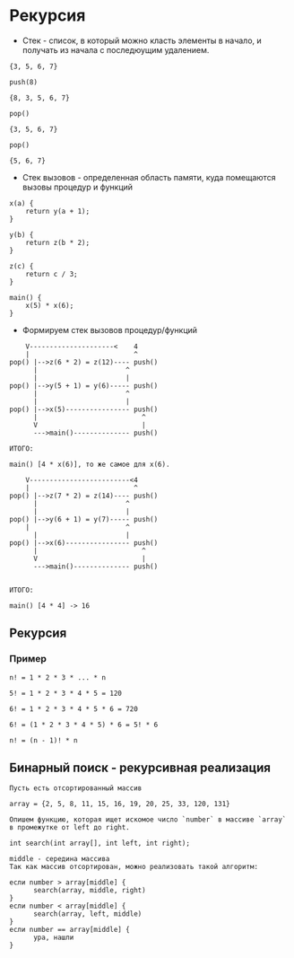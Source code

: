 # Рекурсия

* Стек - список, в который можно класть элементы в начало, и получать из начала с последюущим удалением.

```
{3, 5, 6, 7}

push(8)

{8, 3, 5, 6, 7}

pop()

{3, 5, 6, 7}

pop()

{5, 6, 7}
```

* Стек вызовов - определенная область памяти, куда помещаются вызовы процедур и функций

```
x(a) {
	return y(a + 1);
}

y(b) {
	return z(b * 2);
}

z(c) {
	return c / 3;
}

main() {
	x(5) * x(6);
}
```

* Формируем стек вызовов процедур/функций

```
	V---------------------<    4
	|                          ^
pop() |-->z(6 * 2) = z(12)---- push()
      |	                     ^  
      |	                     |  
pop() |-->y(5 + 1) = y(6)----- push()
      |	                     ^
      |	                     |
pop() |-->x(5)---------------- push()
      |                          ^ 
      V                          |
      --->main()-------------- push()

ИТОГО:

main() [4 * x(6)], то же самое для x(6).

	V-------------------------<4
	|                          ^
pop() |-->z(7 * 2) = z(14)---- push()
      |	                     ^  
      |	                     |  
pop() |-->y(6 + 1) = y(7)----- push()
 	|	                     ^
      |	                     |
pop() |-->x(6)---------------- push()
      |                          ^ 
      V                          |
      --->main()-------------- push()


ИТОГО:

main() [4 * 4] -> 16
```

## Рекурсия

### Пример

```
n! = 1 * 2 * 3 * ... * n

5! = 1 * 2 * 3 * 4 * 5 = 120

6! = 1 * 2 * 3 * 4 * 5 * 6 = 720

6! = (1 * 2 * 3 * 4 * 5) * 6 = 5! * 6

n! = (n - 1)! * n
```

## Бинарный поиск - рекурсивная реализация

```
Пусть есть отсортированный массив

array = {2, 5, 8, 11, 15, 16, 19, 20, 25, 33, 120, 131}

Опишем функцию, которая ищет искомое число `number` в массиве `array` в промежутке от left до right.

int search(int array[], int left, int right);

middle - середина массива
Так как массив отсортирован, можно реализовать такой алгоритм:

если number > array[middle] {
      search(array, middle, right)
} 
если number < array[middle] {
      search(array, left, middle)
}
если number == array[middle] {
      ура, нашли
}
```


